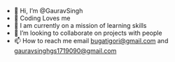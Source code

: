 - 👋 Hi, I’m @GauravSingh
- 👀 Coding Loves me 
- 🌱 I am currently on a mission of learning skills
- 💞️ I’m looking to collaborate on projects with people
- 📫 How to reach me email bugatigori@gmail.com and gauravsinghgs1719090@gmail.com

<!---
Infintur11/Infintur11 is a ✨ special ✨ repository because its `README.md` (this file) appears on your GitHub profile.
You can click the Preview link to take a look at your changes.
--->
